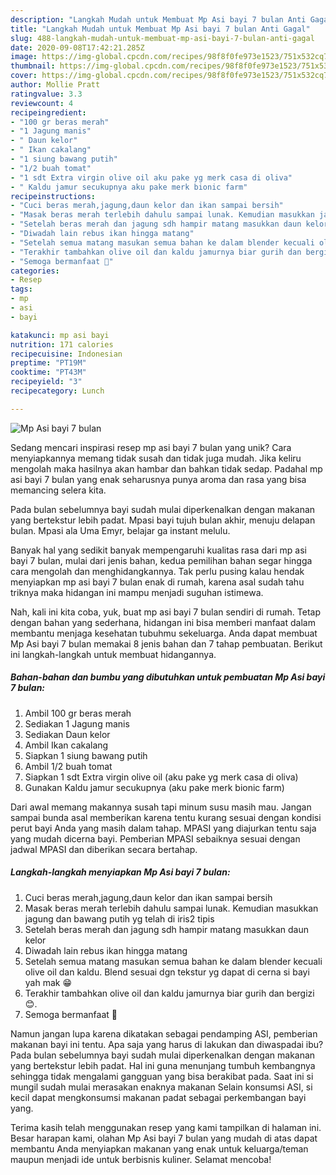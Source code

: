 ```yaml
---
description: "Langkah Mudah untuk Membuat Mp Asi bayi 7 bulan Anti Gagal"
title: "Langkah Mudah untuk Membuat Mp Asi bayi 7 bulan Anti Gagal"
slug: 488-langkah-mudah-untuk-membuat-mp-asi-bayi-7-bulan-anti-gagal
date: 2020-09-08T17:42:21.285Z
image: https://img-global.cpcdn.com/recipes/98f8f0fe973e1523/751x532cq70/mp-asi-bayi-7-bulan-foto-resep-utama.jpg
thumbnail: https://img-global.cpcdn.com/recipes/98f8f0fe973e1523/751x532cq70/mp-asi-bayi-7-bulan-foto-resep-utama.jpg
cover: https://img-global.cpcdn.com/recipes/98f8f0fe973e1523/751x532cq70/mp-asi-bayi-7-bulan-foto-resep-utama.jpg
author: Mollie Pratt
ratingvalue: 3.3
reviewcount: 4
recipeingredient:
- "100 gr beras merah"
- "1 Jagung manis"
- " Daun kelor"
- " Ikan cakalang"
- "1 siung bawang putih"
- "1/2 buah tomat"
- "1 sdt Extra virgin olive oil aku pake yg merk casa di oliva"
- " Kaldu jamur secukupnya aku pake merk bionic farm"
recipeinstructions:
- "Cuci beras merah,jagung,daun kelor dan ikan sampai bersih"
- "Masak beras merah terlebih dahulu sampai lunak. Kemudian masukkan jagung dan bawang putih yg telah di iris2 tipis"
- "Setelah beras merah dan jagung sdh hampir matang masukkan daun kelor"
- "Diwadah lain rebus ikan hingga matang"
- "Setelah semua matang masukan semua bahan ke dalam blender kecuali olive oil dan kaldu. Blend sesuai dgn tekstur yg dapat di cerna si bayi yah mak 😁"
- "Terakhir tambahkan olive oil dan kaldu jamurnya biar gurih dan bergizi 😊."
- "Semoga bermanfaat 🤗"
categories:
- Resep
tags:
- mp
- asi
- bayi

katakunci: mp asi bayi 
nutrition: 171 calories
recipecuisine: Indonesian
preptime: "PT19M"
cooktime: "PT43M"
recipeyield: "3"
recipecategory: Lunch

---
```



![Mp Asi bayi 7 bulan](https://img-global.cpcdn.com/recipes/98f8f0fe973e1523/751x532cq70/mp-asi-bayi-7-bulan-foto-resep-utama.jpg)

Sedang mencari inspirasi resep mp asi bayi 7 bulan yang unik? Cara menyiapkannya memang tidak susah dan tidak juga mudah. Jika keliru mengolah maka hasilnya akan hambar dan bahkan tidak sedap. Padahal mp asi bayi 7 bulan yang enak seharusnya punya aroma dan rasa yang bisa memancing selera kita.

Pada bulan sebelumnya bayi sudah mulai diperkenalkan dengan makanan yang bertekstur lebih padat. Mpasi bayi tujuh bulan akhir, menuju delapan bulan. Mpasi ala Uma Emyr, belajar ga instant melulu.

Banyak hal yang sedikit banyak mempengaruhi kualitas rasa dari mp asi bayi 7 bulan, mulai dari jenis bahan, kedua pemilihan bahan segar hingga cara mengolah dan menghidangkannya. Tak perlu pusing kalau hendak menyiapkan mp asi bayi 7 bulan enak di rumah, karena asal sudah tahu triknya maka hidangan ini mampu menjadi suguhan istimewa.


Nah, kali ini kita coba, yuk, buat mp asi bayi 7 bulan sendiri di rumah. Tetap dengan bahan yang sederhana, hidangan ini bisa memberi manfaat dalam membantu menjaga kesehatan tubuhmu sekeluarga. Anda dapat membuat Mp Asi bayi 7 bulan memakai 8 jenis bahan dan 7 tahap pembuatan. Berikut ini langkah-langkah untuk membuat hidangannya.

<!--inarticleads1-->

##### Bahan-bahan dan bumbu yang dibutuhkan untuk pembuatan Mp Asi bayi 7 bulan:

1. Ambil 100 gr beras merah
1. Sediakan 1 Jagung manis
1. Sediakan  Daun kelor
1. Ambil  Ikan cakalang
1. Siapkan 1 siung bawang putih
1. Ambil 1/2 buah tomat
1. Siapkan 1 sdt Extra virgin olive oil (aku pake yg merk casa di oliva)
1. Gunakan  Kaldu jamur secukupnya (aku pake merk bionic farm)


Dari awal memang makannya susah tapi minum susu masih mau. Jangan sampai bunda asal memberikan karena tentu kurang sesuai dengan kondisi perut bayi Anda yang masih dalam tahap. MPASI yang diajurkan tentu saja yang mudah dicerna bayi. Pemberian MPASI sebaiknya sesuai dengan jadwal MPASI dan diberikan secara bertahap. 

<!--inarticleads2-->

##### Langkah-langkah menyiapkan Mp Asi bayi 7 bulan:

1. Cuci beras merah,jagung,daun kelor dan ikan sampai bersih
1. Masak beras merah terlebih dahulu sampai lunak. Kemudian masukkan jagung dan bawang putih yg telah di iris2 tipis
1. Setelah beras merah dan jagung sdh hampir matang masukkan daun kelor
1. Diwadah lain rebus ikan hingga matang
1. Setelah semua matang masukan semua bahan ke dalam blender kecuali olive oil dan kaldu. Blend sesuai dgn tekstur yg dapat di cerna si bayi yah mak 😁
1. Terakhir tambahkan olive oil dan kaldu jamurnya biar gurih dan bergizi 😊.
1. Semoga bermanfaat 🤗


Namun jangan lupa karena dikatakan sebagai pendamping ASI, pemberian makanan bayi ini tentu. Apa saja yang harus di lakukan dan diwaspadai ibu? Pada bulan sebelumnya bayi sudah mulai diperkenalkan dengan makanan yang bertekstur lebih padat. Hal ini guna menunjang tumbuh kembangnya sehingga tidak mengalami gangguan yang bisa berakibat pada. Saat ini si mungil sudah mulai merasakan enaknya makanan Selain konsumsi ASI, si kecil dapat mengkonsumsi makanan padat sebagai perkembangan bayi yang. 

Terima kasih telah menggunakan resep yang kami tampilkan di halaman ini. Besar harapan kami, olahan Mp Asi bayi 7 bulan yang mudah di atas dapat membantu Anda menyiapkan makanan yang enak untuk keluarga/teman maupun menjadi ide untuk berbisnis kuliner. Selamat mencoba!
